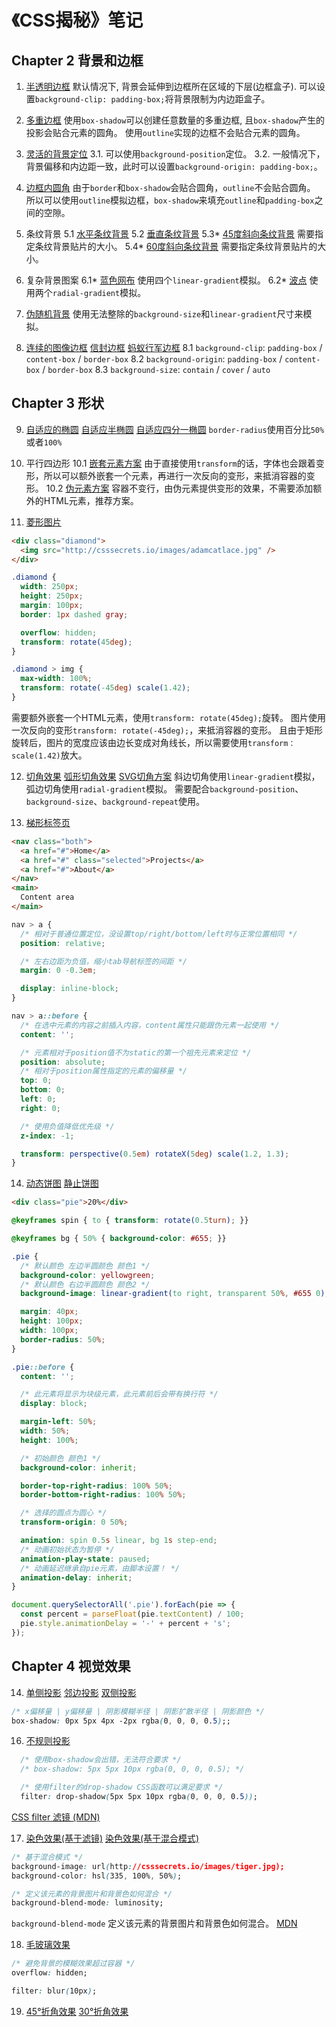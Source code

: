 # 《CSS揭秘》笔记

## Chapter 2 背景和边框

1. [半透明边框](./Chapter%202/Chapter%202.1/transparent-borders.html)
  默认情况下, 背景会延伸到边框所在区域的下层(边框盒子). 可以设置`background-clip: padding-box;`将背景限制为内边距盒子。

2. [多重边框](Chapter%202/chapter%202.2/multiple-borders.html)
  使用`box-shadow`可以创建任意数量的多重边框, 且`box-shadow`产生的投影会贴合元素的圆角。
  使用`outline`实现的边框不会贴合元素的圆角。

3. [灵活的背景定位](Chapter%202/chapter%202.3/background-position.html)
  3.1. 可以使用`background-position`定位。
  3.2. 一般情况下，背景偏移和内边距一致，此时可以设置`background-origin: padding-box;`。

4. [边框内圆角](Chapter%202/chapter%202.4/inner-rounding.html)
  由于`border`和`box-shadow`会贴合圆角，`outline`不会贴合圆角。
  所以可以使用`outline`模拟边框，`box-shadow`来填充`outline`和`padding-box`之间的空隙。

5. 条纹背景
  5.1 [水平条纹背景](Chapter%202/chapter%202.5/horizontal-stripes.html)
  5.2 [垂直条纹背景](Chapter%202/chapter%202.5/vertical-stripes.html)
  5.3* [45度斜向条纹背景](Chapter%202/chapter%202.5/diagonal-stripes.html)
    需要指定条纹背景贴片的大小。
  5.4* [60度斜向条纹背景](Chapter%202/chapter%202.5/diagonal-stripes-60deg.html)
    需要指定条纹背景贴片的大小。

6. 复杂背景图案
  6.1* [蓝色网布](Chapter%202/chapter%202.6/blueprint.html)
    使用四个`linear-gradient`模拟。
  6.2* [波点](Chapter%202/chapter%202.6/polka.html)
    使用两个`radial-gradient`模拟。

7. [伪随机背景](Chapter%202/chapter%202.7/cicada-stripes.html)
  使用无法整除的`background-size`和`linear-gradient`尺寸来模拟。

8. [连续的图像边框](Chapter%202/chapter%202.8/continuous-image-borders.html) [信封边框](Chapter%202/chapter%202.8/vintage-envelop.html) [蚂蚁行军边框](Chapter%202/chapter%202.8/marching-ant.html)
  8.1 `background-clip`: `padding-box` / `content-box` / `border-box`
  8.2 `background-origin`: `padding-box` / `content-box` / `border-box`
  8.3 `background-size`: `contain` / `cover` / `auto`

## Chapter 3 形状

9. [自适应的椭圆](./Chapter%203/chapter%203.9/ellipse.html) [自适应半椭圆](Chapter%203/chapter%203.9/half-ellipse.html) [自适应四分一椭圆](Chapter%203/chapter%203.9/quarter-ellipse.html)
  `border-radius`使用百分比`50%`或者`100%`

10. 平行四边形
  10.1 [嵌套元素方案](Chapter%203/chapter%203.10/parallelograms.html)
    由于直接使用`transform`的话，字体也会跟着变形，所以可以额外嵌套一个元素，再进行一次反向的变形，来抵消容器的变形。
  10.2 [伪元素方案](Chapter%203/chapter%203.10/parallelograms-pseudo.html)
    容器不变行，由伪元素提供变形的效果，不需要添加额外的HTML元素，推荐方案。

11. [菱形图片](Chapter%203/chapter%203.11/diamond-images.html)

  ``` html
  <div class="diamond">
    <img src="http://csssecrets.io/images/adamcatlace.jpg" />
  </div>
  ```

  ``` css {highlight=[7-8,13]}
  .diamond {
    width: 250px;
    height: 250px;
    margin: 100px;
    border: 1px dashed gray;

    overflow: hidden;
    transform: rotate(45deg);
  }

  .diamond > img {
    max-width: 100%;
    transform: rotate(-45deg) scale(1.42);
  }
  ```

  需要额外嵌套一个HTML元素，使用`transform: rotate(45deg);`旋转。
  图片使用一次反向的变形`transform: rotate(-45deg);`，来抵消容器的变形。
  且由于矩形旋转后，图片的宽度应该由边长变成对角线长，所以需要使用`transform：scale(1.42)`放大。

12. [切角效果](Chapter%203/chapter%203.12/bevel-corners-gradients.html) [弧形切角效果](Chapter%203/chapter%203.12/scoop-corners.html) [SVG切角方案](Chapter%203/chapter%203.12/bevel-corners-svg.html)
  斜边切角使用`linear-gradient`模拟，弧边切角使用`radial-gradient`模拟。
  需要配合`background-position`、`background-size`、`background-repeat`使用。

13. [梯形标签页](Chapter%203/chapter%203.13/trapezoid-tabs.html)

  ``` html
  <nav class="both">
    <a href="#">Home</a>
    <a href="#" class="selected">Projects</a>
    <a href="#">About</a>
  </nav>
  <main>
    Content area
  </main>
  ```

  ``` css {highlight=[2-3,12-21,26]}
  nav > a {
    /* 相对于普通位置定位，没设置top/right/bottom/left时与正常位置相同 */
    position: relative;

    /* 左右边距为负值，缩小tab导航标签的间距 */
    margin: 0 -0.3em;

    display: inline-block;
  }

  nav > a::before {
    /* 在选中元素的内容之前插入内容，content属性只能跟伪元素一起使用 */
    content: '';

    /* 元素相对于position值不为static的第一个祖先元素来定位 */
    position: absolute;
    /* 相对于position属性指定的元素的偏移量 */
    top: 0;
    bottom: 0;
    left: 0;
    right: 0;

    /* 使用负值降低优先级 */
    z-index: -1;

    transform: perspective(0.5em) rotateX(5deg) scale(1.2, 1.3);
  }
  ```

14. [动态饼图](Chapter%203/chapter%203.14/pie-animated.html) [静止饼图](Chapter%203/chapter%203.14/pie-static.html)

  ``` html
  <div class="pie">20%</div>
  ```

  ``` css {highlight=[6-9]]}
  @keyframes spin { to { transform: rotate(0.5turn); }}

  @keyframes bg { 50% { background-color: #655; }}

  .pie {
    /* 默认颜色 左边半圆颜色 颜色1 */
    background-color: yellowgreen;
    /* 默认颜色 右边半圆颜色 颜色2 */
    background-image: linear-gradient(to right, transparent 50%, #655 0);

    margin: 40px;
    height: 100px;
    width: 100px;
    border-radius: 50%;
  }

  .pie::before {
    content: '';

    /* 此元素将显示为块级元素，此元素前后会带有换行符 */
    display: block;

    margin-left: 50%;
    width: 50%;
    height: 100%;

    /* 初始颜色 颜色1 */
    background-color: inherit;

    border-top-right-radius: 100% 50%;
    border-bottom-right-radius: 100% 50%;

    /* 选择的圆点为圆心 */
    transform-origin: 0 50%;

    animation: spin 0.5s linear, bg 1s step-end;
    /* 动画初始状态为暂停 */
    animation-play-state: paused;
    /* 动画延迟继承自pie元素，由脚本设置！ */
    animation-delay: inherit;
  }
  ```

  ``` js
  document.querySelectorAll('.pie').forEach(pie => {
    const percent = parseFloat(pie.textContent) / 100;
    pie.style.animationDelay = '-' + percent + 's';
  });
  ```

## Chapter 4 视觉效果

14. [单侧投影](Chapter%204/chapter%204.15/shadow-one-side.html) [邻边投影](Chapter%204/chapter%204.15/shadow-two-sides.html) [双侧投影](Chapter%204/chapter%204.15/shadow-opposite-sides.html)

  ```css
  /* x偏移量 | y偏移量 | 阴影模糊半径 | 阴影扩散半径 | 阴影颜色 */
  box-shadow: 0px 5px 4px -2px rgba(0, 0, 0, 0.5);;
  ```

16. [不规则投影](Chapter%204/chapter%204.16/drop-shadow.html)

  ```css {highlight=[4-5]}
    /* 使用box-shadow会出错，无法符合要求 */
    /* box-shadow: 5px 5px 10px rgba(0, 0, 0, 0.5); */

    /* 使用filter的drop-shadow CSS函数可以满足要求 */
    filter: drop-shadow(5px 5px 10px rgba(0, 0, 0, 0.5));
  ```

  [CSS filter 滤镜 (MDN)](https://developer.mozilla.org/zh-CN/docs/Web/CSS/filter)

17. [染色效果(基于滤镜)](Chapter%204/chapter%204.17/color-tint-filter.html) [染色效果(基于混合模式)](Chapter%204/chapter%204.17/color-tint.html)

  ```css {highlight=[5-6]}
  /* 基于混合模式 */
  background-image: url(http://csssecrets.io/images/tiger.jpg);
  background-color: hsl(335, 100%, 50%);

  /* 定义该元素的背景图片和背景色如何混合 */
  background-blend-mode: luminosity;
  ```

  `background-blend-mode` 定义该元素的背景图片和背景色如何混合。 [MDN](https://developer.mozilla.org/zh-CN/docs/Web/CSS/background-blend-mode)

18. [毛玻璃效果](Chapter%204/chapter%204.18/frosted-glass.html)

  ```css {highlight=[4]}
  /* 避免背景的模糊效果超过容器 */
  overflow: hidden;
  
  filter: blur(10px);
  ```

19. [45°折角效果](Chapter%204/chapter%204.19/folded-corner.html) [30°折角效果](Chapter%204/chapter%204.19/folded-corner-realistic.html)

